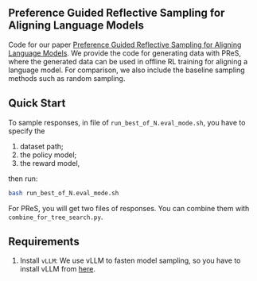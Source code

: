 ## Preference Guided Reflective Sampling for Aligning Language Models

Code for our paper [Preference Guided Reflective Sampling for Aligning Language Models](). We provide the code for generating data with PReS, where the generated data can be used in offline RL training for aligning a language model. For comparison, we also include the baseline sampling methods such as random sampling.

## Quick Start
To sample responses, in file of `run_best_of_N.eval_mode.sh`, you have to specify the 

1. dataset path;
2. the policy model;
3. the reward model,

then run:
```bash
bash run_best_of_N.eval_mode.sh
```

For PReS, you will get two files of responses. You can combine them with `combine_for_tree_search.py`.

## Requirements

1. Install `vLLM`: We use vLLM to fasten model sampling, so you have to install vLLM from [here](https://docs.vllm.ai/en/latest/getting_started/installation.html).

